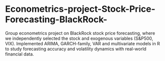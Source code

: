 # Econometrics-project-Stock-Price-Forecasting-BlackRock-
Group econometrics project on BlackRock stock price forecasting, where we independently selected the stock and exogenous variables (S&amp;P500, VIX). Implemented ARIMA, GARCH-family, VAR and multivariate models in R to study forecasting accuracy and volatility dynamics with real-world financial data.

